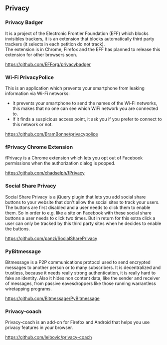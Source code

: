 ## Privacy

### Privacy Badger
It is a project of the Electronic Frontier Foundation (EFF) which blocks invisibles trackers, it is an extension that blocks 
automatically third party trackers (it selects in each petition do not track).    
The extension is in Chrome, Firefox and the EFF has planned to release this extension for other browsers soon.    

https://github.com/EFForg/privacybadger

### Wi-Fi PrivacyPolice
This is an application which prevents your smartphone from leaking information via Wi-Fi networks:
  - It prevents your smartphone to send the names of the Wi-Fi networks, this makes that no one can
  see which WiFi network you are connected to.     
  - If it finds a suspicious access point, it ask you if you prefer to connect to this network or not.    
  
https://github.com/BramBonne/privacypolice   
  
### fPrivacy Chrome Extension
fPrivacy is a Chrome extension which lets you opt out of Facebook permissions when the authorization dialog is popped.

https://github.com/chadselph/fPrivacy


### Social Share Privacy

Social Share Privacy is a jQuery plugin that lets you add social share buttons to your website that don't allow the social sites to track your users. The buttons are first disabled and a user needs to click them to enable them. So in order to e.g. like a site on Facebook with these social share buttons a user needs to click two times. But in return for this extra click a user can only be tracked by this third party sites when he decides to enable the buttons. 

https://github.com/panzi/SocialSharePrivacy     


### PyBitmessage

Bitmessage is a P2P communications protocol used to send encrypted messages to another person or to many subscribers. It is decentralized and trustless, because it needs really strong authentication, it is really hard to fake an identity. Also it hides non content data, like the sender and receiver of messages, from passive eavesdroppers like those running warrantless wiretapping programs.    

https://github.com/Bitmessage/PyBitmessage    


### Privacy-coach

Privacy-coach is an add-on for Firefox and Android that helps you use privacy features in your browser.

https://github.com/leibovic/privacy-coach
